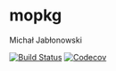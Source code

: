 # mopkg
Michał Jabłonowski

[![Build Status](https://travis-ci.com/Soulmer/mopkg.jl.svg?branch=master)](https://travis-ci.com/Soulmer/mopkg.jl)
[![Codecov](https://codecov.io/gh/Soulmer/mopkg.jl/branch/master/graph/badge.svg)](https://codecov.io/gh/Soulmer/mopkg.jl)
